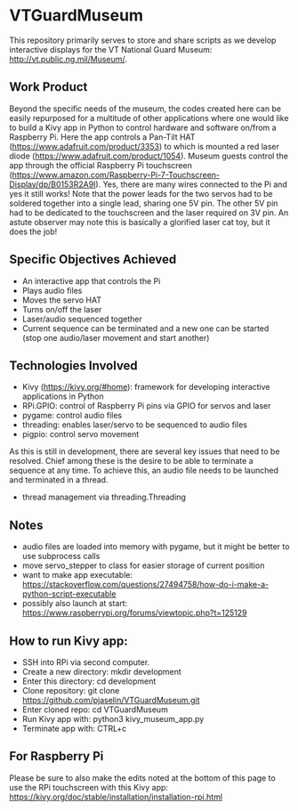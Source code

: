 # VTGuardMuseum
This repository primarily serves to store and share scripts as we develop interactive displays for the VT National Guard Museum: http://vt.public.ng.mil/Museum/. 

## Work Product
Beyond the specific needs of the museum, the codes created here can be easily repurposed for a multitude of other applications where one would like to build a Kivy app in Python to control hardware and software on/from a Raspberry Pi. Here the app controls a Pan-Tilt HAT (https://www.adafruit.com/product/3353) to which is mounted a red laser diode (https://www.adafruit.com/product/1054). Museum guests control the app through the official Raspberry Pi touchscreen (https://www.amazon.com/Raspberry-Pi-7-Touchscreen-Display/dp/B0153R2A9I). Yes, there are many wires connected to the Pi and yes it still works! Note that the power leads for the two servos had to be soldered together into a single lead, sharing one 5V pin. The other 5V pin had to be dedicated to the touchscreen and the laser required on 3V pin. An astute observer may note this is basically a glorified laser cat toy, but it does the job!

## Specific Objectives Achieved
 - An interactive app that controls the Pi
 - Plays audio files
 - Moves the servo HAT
 - Turns on/off the laser
 - Laser/audio sequenced together
 - Current sequence can be terminated and a new one can be started (stop one audio/laser movement and start another)

## Technologies Involved
 - Kivy (https://kivy.org/#home): framework for developing interactive applications in Python
 - RPi.GPIO: control of Raspberry Pi pins via GPIO for servos and laser
 - pygame: control audio files
 - threading: enables laser/servo to be sequenced to audio files
 - pigpio: control servo movement

As this is still in development, there are several key issues that need to be resolved. Chief among these is the desire to be able to terminate a sequence at any time. To achieve this, an audio file needs to be launched and terminated in a thread.
 - thread management via threading.Threading

## Notes
 - audio files are loaded into memory with pygame, but it might be better to use subprocess calls
 - move servo_stepper to class for easier storage of current position
 - want to make app executable: https://stackoverflow.com/questions/27494758/how-do-i-make-a-python-script-executable
 - possibly also launch at start: https://www.raspberrypi.org/forums/viewtopic.php?t=125129

## How to run Kivy app:
 - SSH into RPi via second computer.
 - Create a new directory: mkdir development
 - Enter this directory: cd development
 - Clone repository: git clone https://github.com/pjaselin/VTGuardMuseum.git
 - Enter cloned repo: cd VTGuardMuseum
 - Run Kivy app with: python3 kivy_museum_app.py
 - Terminate app with: CTRL+c

## For Raspberry Pi
Please be sure to also make the edits noted at the bottom of this page to use the RPi touchscreen with this Kivy app:
https://kivy.org/doc/stable/installation/installation-rpi.html

